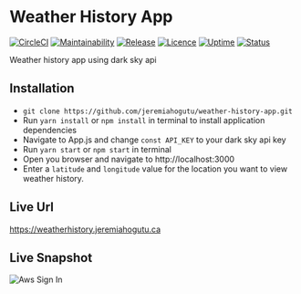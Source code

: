 # Weather History App

[![CircleCI](https://img.shields.io/circleci/build/github/jeremiahogutu/circle-ci-react.svg)](https://circleci.com/gh/jeremiahogutu/weather-history-app) [![Maintainability](https://api.codeclimate.com/v1/badges/97e41be3fe208942fbfc/maintainability)](https://codeclimate.com/github/jeremiahogutu/weather-history-app/maintainability) [![Release](https://img.shields.io/github/v/release/jeremiahogutu/weather-history-app)](https://github.com/jeremiahogutu/weather-history-app/releases) [![Licence](https://img.shields.io/npm/l/react)](https://opensource.org/licenses/MIT) [![Uptime](https://img.shields.io/uptimerobot/ratio/m783422140-722f44b9fb6973424feac344)](https://stats.uptimerobot.com/EZ1lvu3orK) [![Status](https://img.shields.io/uptimerobot/status/m783422140-722f44b9fb6973424feac344)](https://stats.uptimerobot.com/EZ1lvu3orK)

Weather history app using dark sky api

## Installation
* `git clone https://github.com/jeremiahogutu/weather-history-app.git`
* Run `yarn install` or `npm install` in terminal to install application dependencies
* Navigate to App.js and change `const API_KEY` to your dark sky api key
* Run `yarn start` or `npm start` in terminal
* Open you browser and navigate to http://localhost:3000
* Enter a `latitude` and `longitude` value for the location you want to view weather history.

## Live Url
https://weatherhistory.jeremiahogutu.ca

## Live Snapshot
![Aws Sign In](https://portfolio-jeremiah.s3.ca-central-1.amazonaws.com/weatherSnapshot.png)
